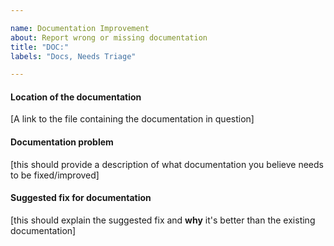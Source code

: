 ```yaml
---

name: Documentation Improvement
about: Report wrong or missing documentation
title: "DOC:"
labels: "Docs, Needs Triage"

---
```


#### Location of the documentation

[A link to the file containing the documentation in question]

#### Documentation problem

[this should provide a description of what documentation you believe needs to be fixed/improved]

#### Suggested fix for documentation

[this should explain the suggested fix and **why** it's better than the existing documentation]
